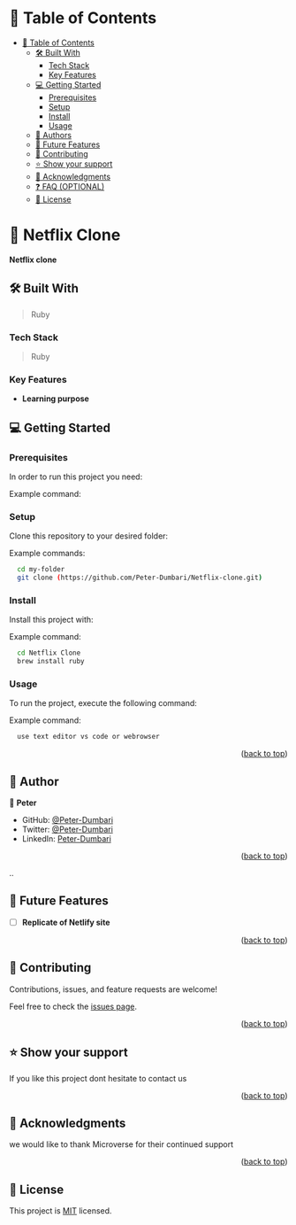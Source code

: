 <!-- TABLE OF CONTENTS -->

# 📗 Table of Contents

- [📗 Table of Contents](#-table-of-contents)
  - [🛠 Built With ](#-built-with-)
    - [Tech Stack ](#tech-stack-)
    - [Key Features ](#key-features-)
  - [💻 Getting Started ](#-getting-started-)
    - [Prerequisites](#prerequisites)
    - [Setup](#setup)
    - [Install](#install)
    - [Usage](#usage)
  - [👥 Authors ](#-authors-)
  - [🔭 Future Features ](#-future-features-)
  - [🤝 Contributing ](#-contributing-)
  - [⭐️ Show your support ](#️-show-your-support-)
  - [🙏 Acknowledgments ](#-acknowledgments-)
  - [❓ FAQ (OPTIONAL) ](#-faq-optional-)
  - [📝 License ](#-license-)

<!-- PROJECT DESCRIPTION -->

# 📖 Netflix Clone<a name="about-project"></a>

**Netflix clone**

## 🛠 Built With <a name="built-with"></a>

> Ruby

### Tech Stack <a name="tech-stack"></a>

> Ruby

<!-- Features -->

### Key Features <a name="key-features"></a>

- **Learning purpose**

<!-- GETTING STARTED -->

## 💻 Getting Started <a name="getting-started"></a>

### Prerequisites

In order to run this project you need:

Example command:

### Setup

Clone this repository to your desired folder:

Example commands:

```sh
  cd my-folder
  git clone (https://github.com/Peter-Dumbari/Netflix-clone.git)
```

### Install

Install this project with:

Example command:

```sh
  cd Netflix Clone
  brew install ruby
```

### Usage

To run the project, execute the following command:

Example command:

```sh
  use text editor vs code or webrowser
```

<p align="right">(<a href="#readme-top">back to top</a>)</p>

<!-- AUTHORS -->

## 👥 Author <a name="authors"></a>

👤 **Peter**

- GitHub: [@Peter-Dumbari](https://github.com/Peter-Dumbari)
- Twitter: [@Peter-Dumbari](https://twitter.com/peterdumbari)
- LinkedIn: [Peter-Dumbari](https://www.linkedin.com/in/peterdumbari)

<p align="right">(<a href="#readme-top">back to top</a>)</p>..

<!-- FUTURE FEATURES -->

## 🔭 Future Features <a name="future-features"></a>

- [ ] **Replicate of Netlify site**

<p align="right">(<a href="#readme-top">back to top</a>)</p>

<!-- CONTRIBUTING -->

## 🤝 Contributing <a name="contributing"></a>

Contributions, issues, and feature requests are welcome!

Feel free to check the [issues page](https://github.com/Peter-Dumbari/Netflix-clone/issues).

<p align="right">(<a href="#readme-top">back to top</a>)</p>

<!-- SUPPORT -->

## ⭐️ Show your support <a name="support"></a>

If you like this project dont hesitate to contact us

<p align="right">(<a href="#readme-top">back to top</a>)</p>

<!-- ACKNOWLEDGEMENTS -->

## 🙏 Acknowledgments <a name="acknowledgements"></a>

we would like to thank Microverse for their continued support

<p align="right">(<a href="#readme-top">back to top</a>)</p>

<!-- LICENSE -->

## 📝 License <a name="license"></a>

This project is [MIT](/LICENCE) licensed.
